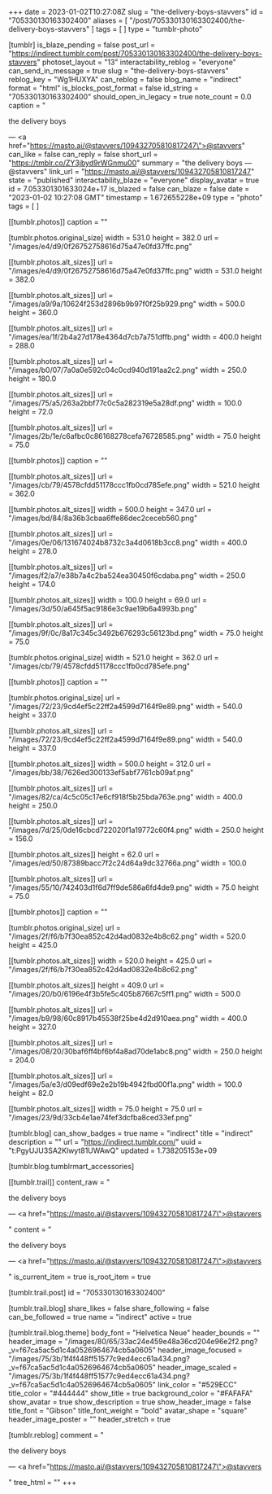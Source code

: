 +++
date = 2023-01-02T10:27:08Z
slug = "the-delivery-boys-stavvers"
id = "705330130163302400"
aliases = [ "/post/705330130163302400/the-delivery-boys-stavvers" ]
tags = [ ]
type = "tumblr-photo"

[tumblr]
is_blaze_pending = false
post_url = "https://indirect.tumblr.com/post/705330130163302400/the-delivery-boys-stavvers"
photoset_layout = "13"
interactability_reblog = "everyone"
can_send_in_message = true
slug = "the-delivery-boys-stavvers"
reblog_key = "Wg1HUXYA"
can_reblog = false
blog_name = "indirect"
format = "html"
is_blocks_post_format = false
id_string = "705330130163302400"
should_open_in_legacy = true
note_count = 0.0
caption = "<p>the delivery boys</p> — <a href=\"https://masto.ai/@stavvers/109432705810817247\">@stavvers</a>"
can_like = false
can_reply = false
short_url = "https://tmblr.co/ZY3jbyd9rWGnmu00"
summary = "the delivery boys — @stavvers"
link_url = "https://masto.ai/@stavvers/109432705810817247"
state = "published"
interactability_blaze = "everyone"
display_avatar = true
id = 7.053301301633024e+17
is_blazed = false
can_blaze = false
date = "2023-01-02 10:27:08 GMT"
timestamp = 1.672655228e+09
type = "photo"
tags = [ ]

[[tumblr.photos]]
caption = ""

[tumblr.photos.original_size]
width = 531.0
height = 382.0
url = "/images/e4/d9/0f26752758616d75a47e0fd37ffc.png"

[[tumblr.photos.alt_sizes]]
url = "/images/e4/d9/0f26752758616d75a47e0fd37ffc.png"
width = 531.0
height = 382.0

[[tumblr.photos.alt_sizes]]
url = "/images/a9/9a/10624f253d2896b9b97f0f25b929.png"
width = 500.0
height = 360.0

[[tumblr.photos.alt_sizes]]
url = "/images/ea/1f/2b4a27d178e4364d7cb7a751dffb.png"
width = 400.0
height = 288.0

[[tumblr.photos.alt_sizes]]
url = "/images/b0/07/7a0a0e592c04c0cd940d191aa2c2.png"
width = 250.0
height = 180.0

[[tumblr.photos.alt_sizes]]
url = "/images/75/a5/263a2bbf77c0c5a282319e5a28df.png"
width = 100.0
height = 72.0

[[tumblr.photos.alt_sizes]]
url = "/images/2b/1e/c6afbc0c86168278cefa76728585.png"
width = 75.0
height = 75.0

[[tumblr.photos]]
caption = ""

[[tumblr.photos.alt_sizes]]
url = "/images/cb/79/4578cfdd51178ccc1fb0cd785efe.png"
width = 521.0
height = 362.0

[[tumblr.photos.alt_sizes]]
width = 500.0
height = 347.0
url = "/images/bd/84/8a36b3cbaa6ffe86dec2ceceb560.png"

[[tumblr.photos.alt_sizes]]
url = "/images/0e/06/131674024b8732c3a4d0618b3cc8.png"
width = 400.0
height = 278.0

[[tumblr.photos.alt_sizes]]
url = "/images/f2/a7/e38b7a4c2ba524ea30450f6cdaba.png"
width = 250.0
height = 174.0

[[tumblr.photos.alt_sizes]]
width = 100.0
height = 69.0
url = "/images/3d/50/a645f5ac9186e3c9ae19b6a4993b.png"

[[tumblr.photos.alt_sizes]]
url = "/images/9f/0c/8a17c345c3492b676293c56123bd.png"
width = 75.0
height = 75.0

[tumblr.photos.original_size]
width = 521.0
height = 362.0
url = "/images/cb/79/4578cfdd51178ccc1fb0cd785efe.png"

[[tumblr.photos]]
caption = ""

[tumblr.photos.original_size]
url = "/images/72/23/9cd4ef5c22ff2a4599d7164f9e89.png"
width = 540.0
height = 337.0

[[tumblr.photos.alt_sizes]]
url = "/images/72/23/9cd4ef5c22ff2a4599d7164f9e89.png"
width = 540.0
height = 337.0

[[tumblr.photos.alt_sizes]]
width = 500.0
height = 312.0
url = "/images/bb/38/7626ed300133ef5abf7761cb09af.png"

[[tumblr.photos.alt_sizes]]
url = "/images/82/ca/4c5c05c17e6cf918f5b25bda763e.png"
width = 400.0
height = 250.0

[[tumblr.photos.alt_sizes]]
url = "/images/7d/25/0de16cbcd722020f1a19772c60f4.png"
width = 250.0
height = 156.0

[[tumblr.photos.alt_sizes]]
height = 62.0
url = "/images/ed/50/87389bacc7f2c24d64a9dc32766a.png"
width = 100.0

[[tumblr.photos.alt_sizes]]
url = "/images/55/10/742403d1f6d7ff9de586a6fd4de9.png"
width = 75.0
height = 75.0

[[tumblr.photos]]
caption = ""

[tumblr.photos.original_size]
url = "/images/2f/f6/b7f30ea852c42d4ad0832e4b8c62.png"
width = 520.0
height = 425.0

[[tumblr.photos.alt_sizes]]
width = 520.0
height = 425.0
url = "/images/2f/f6/b7f30ea852c42d4ad0832e4b8c62.png"

[[tumblr.photos.alt_sizes]]
height = 409.0
url = "/images/20/b0/6196e4f3b5fe5c405b87667c5ff1.png"
width = 500.0

[[tumblr.photos.alt_sizes]]
url = "/images/b9/98/60c8917b45538f25be4d2d910aea.png"
width = 400.0
height = 327.0

[[tumblr.photos.alt_sizes]]
url = "/images/08/20/30baf6ff4bf6bf4a8ad70de1abc8.png"
width = 250.0
height = 204.0

[[tumblr.photos.alt_sizes]]
url = "/images/5a/e3/d09edf69e2e2b19b4942fbd00f1a.png"
width = 100.0
height = 82.0

[[tumblr.photos.alt_sizes]]
width = 75.0
height = 75.0
url = "/images/23/9d/33cb4e1ae74fef3dcfba8ced33ef.png"

[tumblr.blog]
can_show_badges = true
name = "indirect"
title = "indirect"
description = ""
url = "https://indirect.tumblr.com/"
uuid = "t:PgyUJU3SA2Klwyt81UWAwQ"
updated = 1.738205153e+09

[tumblr.blog.tumblrmart_accessories]

[[tumblr.trail]]
content_raw = "<p><p>the delivery boys</p> — <a href=\"https://masto.ai/@stavvers/109432705810817247\">@stavvers</a></p>"
content = "<p><p>the delivery boys</p> &mdash; <a href=\"https://masto.ai/@stavvers/109432705810817247\">@stavvers</a></p>"
is_current_item = true
is_root_item = true

[tumblr.trail.post]
id = "705330130163302400"

[tumblr.trail.blog]
share_likes = false
share_following = false
can_be_followed = true
name = "indirect"
active = true

[tumblr.trail.blog.theme]
body_font = "Helvetica Neue"
header_bounds = ""
header_image = "/images/80/65/33ac24e459e48a36cd204e96e2f2.png?_v=f67ca5ac5d1c4a0526964674cb5a0605"
header_image_focused = "/images/75/3b/1f4f448ff51577c9ed4ecc61a434.png?_v=f67ca5ac5d1c4a0526964674cb5a0605"
header_image_scaled = "/images/75/3b/1f4f448ff51577c9ed4ecc61a434.png?_v=f67ca5ac5d1c4a0526964674cb5a0605"
link_color = "#529ECC"
title_color = "#444444"
show_title = true
background_color = "#FAFAFA"
show_avatar = true
show_description = true
show_header_image = false
title_font = "Gibson"
title_font_weight = "bold"
avatar_shape = "square"
header_image_poster = ""
header_stretch = true

[tumblr.reblog]
comment = "<p><p>the delivery boys</p> — <a href=\"https://masto.ai/@stavvers/109432705810817247\">@stavvers</a></p>"
tree_html = ""
+++
